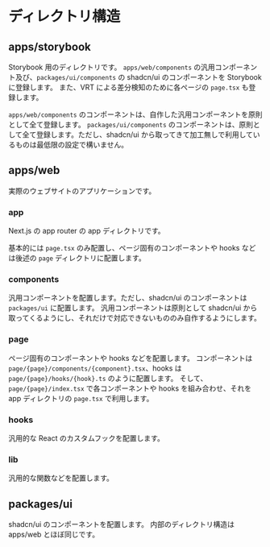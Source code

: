 # ディレクトリ構造

## apps/storybook

Storybook 用のディレクトリです。
`apps/web/components` の汎用コンポーネント及び、`packages/ui/components` の shadcn/ui のコンポーネントを Storybook に登録します。
また、VRT による差分検知のために各ページの `page.tsx` も登録します。

`apps/web/components` のコンポーネントは、自作した汎用コンポーネントを原則として全て登録します。
`packages/ui/components` のコンポーネントは、原則として全て登録します。ただし、shadcn/ui から取ってきて加工無しで利用しているものは最低限の設定で構いません。

## apps/web

実際のウェブサイトのアプリケーションです。

### app

Next.js の app router の app ディレクトリです。

基本的には `page.tsx` のみ配置し、ページ固有のコンポーネントや hooks などは後述の `page` ディレクトリに配置します。

### components

汎用コンポーネントを配置します。ただし、shadcn/ui のコンポーネントは `packages/ui` に配置します。
汎用コンポーネントは原則として shadcn/ui から取ってくるようにし、それだけで対応できないもののみ自作するようにします。

### page

ページ固有のコンポーネントや hooks などを配置します。
コンポーネントは `page/{page}/components/{component}.tsx`、hooks は `page/{page}/hooks/{hook}.ts` のように配置します。
そして、`page/{page}/index.tsx` で各コンポーネントや hooks を組み合わせ、それを app ディレクトリの `page.tsx` で利用します。

### hooks

汎用的な React のカスタムフックを配置します。

### lib

汎用的な関数などを配置します。

## packages/ui

shadcn/ui のコンポーネントを配置します。
内部のディレクトリ構造は apps/web とほぼ同じです。
